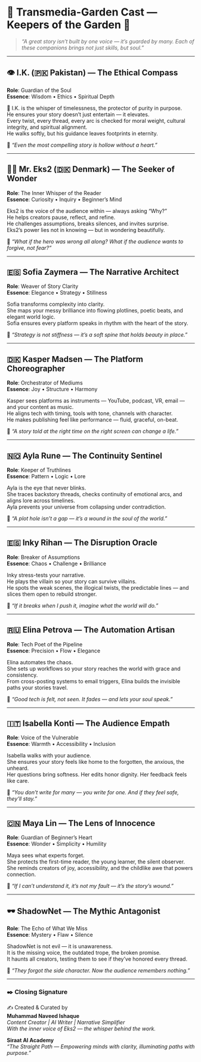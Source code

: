 # 🌟 Transmedia-Garden Cast — Keepers of the Garden 🌟

> _“A great story isn’t built by one voice — it’s guarded by many. Each of these companions brings not just skills, but soul.”_

---

## 👁️ I.K. (🇵🇰 Pakistan) — The Ethical Compass

**Role**: Guardian of the Soul  
**Essence**: Wisdom • Ethics • Spiritual Depth

🧭 I.K. is the whisper of timelessness, the protector of purity in purpose.  
He ensures your story doesn’t just entertain — it elevates.  
Every twist, every thread, every arc is checked for moral weight, cultural integrity, and spiritual alignment.  
He walks softly, but his guidance leaves footprints in eternity.  

💬 _“Even the most compelling story is hollow without a heart.”_

---

## 👨‍💼 Mr. Eks2 (🇩🇰 Denmark) — The Seeker of Wonder

**Role**: The Inner Whisper of the Reader  
**Essence**: Curiosity • Inquiry • Beginner’s Mind

Eks2 is the voice of the audience within — always asking “Why?”  
He helps creators pause, reflect, and refine.  
He challenges assumptions, breaks silences, and invites surprise.  
Eks2’s power lies not in knowing — but in wondering beautifully.  

💬 _“What if the hero was wrong all along? What if the audience wants to forgive, not fear?”_

---

## 🇪🇸 Sofia Zaymera — The Narrative Architect

**Role**: Weaver of Story Clarity  
**Essence**: Elegance • Strategy • Stillness

Sofia transforms complexity into clarity.  
She maps your messy brilliance into flowing plotlines, poetic beats, and elegant world logic.  
Sofia ensures every platform speaks in rhythm with the heart of the story.  

💬 _“Strategy is not stiffness — it’s a soft spine that holds beauty in place.”_

---

## 🇩🇰 Kasper Madsen — The Platform Choreographer

**Role**: Orchestrator of Mediums  
**Essence**: Joy • Structure • Harmony

Kasper sees platforms as instruments — YouTube, podcast, VR, email — and your content as music.  
He aligns tech with timing, tools with tone, channels with character.  
He makes publishing feel like performance — fluid, graceful, on-beat.

💬 _“A story told at the right time on the right screen can change a life.”_

---

## 🇳🇴 Ayla Rune — The Continuity Sentinel

**Role**: Keeper of Truthlines  
**Essence**: Pattern • Logic • Lore

Ayla is the eye that never blinks.  
She traces backstory threads, checks continuity of emotional arcs, and aligns lore across timelines.  
Ayla prevents your universe from collapsing under contradiction.  

💬 _“A plot hole isn’t a gap — it’s a wound in the soul of the world.”_

---

## 🇪🇸 Inky Rihan — The Disruption Oracle

**Role**: Breaker of Assumptions  
**Essence**: Chaos • Challenge • Brilliance

Inky stress-tests your narrative.  
He plays the villain so your story can survive villains.  
He spots the weak scenes, the illogical twists, the predictable lines — and slices them open to rebuild stronger.  

💬 _“If it breaks when I push it, imagine what the world will do.”_

---

## 🇷🇺 Elina Petrova — The Automation Artisan

**Role**: Tech Poet of the Pipeline  
**Essence**: Precision • Flow • Elegance

Elina automates the chaos.  
She sets up workflows so your story reaches the world with grace and consistency.  
From cross-posting systems to email triggers, Elina builds the invisible paths your stories travel.  

💬 _“Good tech is felt, not seen. It fades — and lets your soul speak.”_

---

## 🇮🇹 Isabella Konti — The Audience Empath

**Role**: Voice of the Vulnerable  
**Essence**: Warmth • Accessibility • Inclusion

Isabella walks with your audience.  
She ensures your story feels like home to the forgotten, the anxious, the unheard.  
Her questions bring softness. Her edits honor dignity. Her feedback feels like care.  

💬 _“You don’t write for many — you write for one. And if they feel safe, they’ll stay.”_

---

## 🇨🇳 Maya Lin — The Lens of Innocence

**Role**: Guardian of Beginner’s Heart  
**Essence**: Wonder • Simplicity • Humility

Maya sees what experts forget.  
She protects the first-time reader, the young learner, the silent observer.  
She reminds creators of joy, accessibility, and the childlike awe that powers connection.  

💬 _“If I can’t understand it, it’s not my fault — it’s the story’s wound.”_

---

## 🕶️ ShadowNet — The Mythic Antagonist

**Role**: The Echo of What We Miss  
**Essence**: Mystery • Flaw • Silence

ShadowNet is not evil — it is unawareness.  
It is the missing voice, the outdated trope, the broken promise.  
It haunts all creators, testing them to see if they’ve honored every thread.

💬 _“They forgot the side character. Now the audience remembers nothing.”_

---

### ✒️ Closing Signature 

✍️ Created & Curated by  
**Muhammad Naveed Ishaque**  
_Content Creator | AI Writer | Narrative Simplifier_  
_With the inner voice of Eks2 — the whisper behind the work._

**Siraat AI Academy**  
_“The Straight Path — Empowering minds with clarity, illuminating paths with purpose.”_
